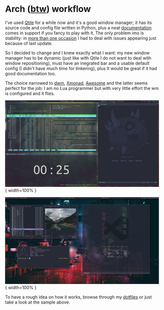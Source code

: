 # Arch ([btw](https://iusearchbtw.lol)) workflow

I've used [Qtile](http://www.qtile.org) for a while now and it's a good window manager; it has its source code and config file written in Python, plus a neat [documentation](http://docs.qtile.org/en/latest) comes in support if you fancy to play with it. The only problem imo is stability: in [more than one occasion](https://github.com/qtile/qtile/issues) I had to deal with issues appearing just because of last update.

So I decided to change and I knew exactly what I want: my new window manager has to be dynamic (just like with Qtile I do not want to deal with window repositioning), must have an inegrated bar and a usable default config (I didn't have much time for tinkering), plus It would be great if it had good documentation too.

The choice narrowed to [dwm](https://dwm.suckless.org), [Xmonad](https://xmonad.org), [Awesome](https://awesomewm.org) and the latter seems perfect for the job: I am no Lua programmer but with very little effort the wm is configured and it flies.

![](pics/scrot_1.png){ width=100% }

![](pics/scrot_2.png){ width=100% }

To have a rough idea on how it works, browse through my [dotfiles](https://github.com/matteogiorgi/.dotfiles) or just take a look at the sample above.

